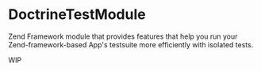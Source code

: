 # DoctrineTestModule

Zend Framework module that provides features that help you run your Zend-framework-based App's testsuite more efficiently with isolated tests.

WIP
